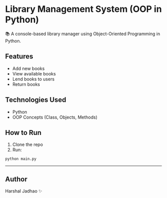 # Library Management System (OOP in Python)

📚 A console-based library manager using Object-Oriented Programming in Python.

## Features

- Add new books
- View available books
- Lend books to users
- Return books

## Technologies Used

- Python
- OOP Concepts (Class, Objects, Methods)

## How to Run

1. Clone the repo
2. Run:

```bash
python main.py
```

---

## Author

Harshal Jadhao ✨
